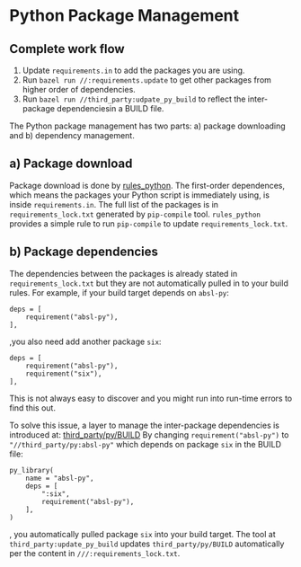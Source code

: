 # Python Package Management


## Complete work flow

1. Update ```requirements.in``` to add the packages you are using.
1. Run ```bazel run //:requirements.update``` to get other packages from higher order of dependencies.
1. Run ```bazel run //third_party:udpate_py_build``` to reflect the inter-package dependenciesin a BUILD file.

The Python package management has two parts: a) package downloading and b) dependency management.

## a) Package download

Package download is done by [rules_python](https://github.com/bazelbuild/rules_python). The first-order
dependences, which means the packages your Python script is immediately using, is inside ```requirements.in```.
The full list of the packages is in ```requirements_lock.txt``` generated by ```pip-compile``` tool.
```rules_python``` provides a simple rule to run ```pip-compile``` to update ```requirements_lock.txt```.

## b) Package dependencies

The dependencies between the packages is already stated in ```requirements_lock.txt``` but they are not
automatically pulled in to your build rules. For example, if your build target depends on ```absl-py```:
```
deps = [
    requirement("absl-py"),
],
```
,you also need add another package ```six```:
```
deps = [
    requirement("absl-py"),
    requirement("six"),
],
```
This is not always easy to discover and you might run into run-time errors to find this out.

To solve this issue, a layer to manage the inter-package dependencies is introduced at:
[third_party/py/BUILD](https://github.com/AngusK/codelab_bazel/blob/angus-add-python-part-docs/third_party/py/BUILD)
By changing ```requirement("absl-py")``` to ```"//third_party/py:absl-py"``` which depends on package ```six```
in the BUILD file:
```
py_library(
    name = "absl-py",
    deps = [
        ":six",
        requirement("absl-py"),
    ],
)
```
, you automatically pulled package ```six``` into your build target. The tool at ```third_party:update_py_build```
updates ```third_party/py/BUILD``` automatically per the content in ```///:requirements_lock.txt```.
